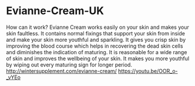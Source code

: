 # Evianne-Cream-UK
How can it work?  Evianne Cream works easily on your skin and makes your skin faultless. It contains normal fixings that support your skin from inside and make your skin more youthful and sparkling. It gives you crisp skin by improving the blood course which helps in recovering the dead skin cells and diminishes the indication of maturing. It is reasonable for a wide range of skin and improves the wellbeing of your skin. It makes you more youthful by wiping out every maturing sign for longer period. http://wintersupplement.com/evianne-cream/   https://youtu.be/OOR_o-_vYEo

